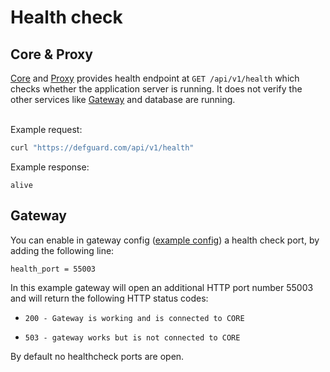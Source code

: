 # Health check

## Core & Proxy

[Core](https://github.com/defguard/defguard) and [Proxy](https://github.com/defguard/proxy) provides health endpoint at  `GET /api/v1/health` which checks whether the application server is running. It does not verify the other services like [Gateway](gateway.md) and database are running.

\
Example request:

```bash
curl "https://defguard.com/api/v1/health" 
```

Example response:

```
alive
```

## Gateway

You can enable in gateway config ([example config](https://github.com/DefGuard/gateway/blob/main/example-config.toml)) a health check port, by adding the following line:

```
health_port = 55003
```

In this example gateway will open an additional HTTP port number 55003 and will return the following HTTP status codes:

* ```
  200 - Gateway is working and is connected to CORE
  ```
* ```
  503 - gateway works but is not connected to CORE
  ```

By default no healthcheck ports are open.
